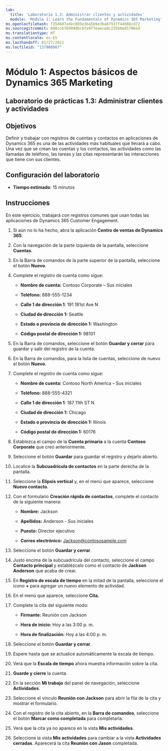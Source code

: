 ```yaml
---
lab:
  title: 'Laboratorio 1.3: Administrar clientes y actividades'
  module: 'Module 1: Learn the Fundamentals of Dynamics 365 Marketing'
ms.openlocfilehash: f35d4d7adec885e3ba5b9e3ba67937f44666cd72
ms.sourcegitcommit: 600ccb76999dbc6fe9f7eaece0c235b0e85706ed
ms.translationtype: HT
ms.contentlocale: es-ES
ms.lasthandoff: 01/27/2022
ms.locfileid: "137908987"
---
```

<a name="module-1-learn-the-fundamentals-of-dynamics-365-marketing"></a>Módulo 1: Aspectos básicos de Dynamics 365 Marketing
========================

## <a name="practice-lab-13---manage-customers-and-activities"></a>Laboratorio de prácticas 1.3: Administrar clientes y actividades

## <a name="objectives"></a>Objetivos

Definir y trabajar con registros de cuentas y contactos en aplicaciones de Dynamics 365 es una de las actividades más habituales que llevará a cabo. Una vez que se crean las cuentas y los contactos, las actividades como las llamadas de teléfono, las tareas y las citas representarán las interacciones que tiene con sus clientes.

## <a name="lab-setup"></a>Configuración del laboratorio

  - **Tiempo estimado**: 15 minutos

## <a name="instructions"></a>Instrucciones

En este ejercicio, trabajará con registros comunes que usan todas las aplicaciones de Dynamics 365 Customer Engagement. 

1. Si aún no lo ha hecho, abra la aplicación **Centro de ventas de Dynamics 365**. 

2. Con la navegación de la parte izquierda de la pantalla, seleccione **Cuentas**. 

3. En la Barra de comandos de la parte superior de la pantalla, seleccione el botón **Nuevo**.

4. Complete el registro de cuenta como sigue:

    - **Nombre de cuenta:** Contoso Corporate – Sus iniciales

    - **Teléfono:** 888-555-1234

    - **Calle 1 de dirección 1**: 191 181st Ave N

    - **Ciudad de dirección 1:** Seattle

    - **Estado o provincia de dirección 1:** Washington

    - **Código postal de dirección 1:** 98101

5. En la Barra de comandos, seleccione el botón **Guardar y cerrar** para guardar y salir del registro de la cuenta.

6. En la Barra de comandos, para la lista de cuentas, seleccione de nuevo el botón **Nuevo**.

7. Complete el registro de cuenta como sigue:

    - **Nombre de cuenta:** Contoso North America – Sus iniciales

    - **Teléfono:** 888-555-4321

    - **Calle 1 de dirección 1**: 187 11th ST N

    - **Ciudad de dirección 1:** Chicago

    - **Estado o provincia de dirección 1:** Illinois

    - **Código postal de dirección 1:** 60176

8. Establezca el campo de la **Cuenta primaria** a la cuenta **Contoso Corporate** que creó anteriormente. 

9. Seleccione el botón **Guardar** para guardar el registro y dejarlo abierto. 

10. Localice la **Subcuadrícula de contactos** en la parte derecha de la pantalla. 

11. Seleccione la **Elipsis vertical** y, en el menú que aparece, seleccione **Nuevo contacto**. 

12. Con el formulario **Creación rápida de contactos**, complete el contacto de la siguiente manera:

    - **Nombre:** Jackson

    - **Apellidos:** Anderson - Sus iniciales

    - **Puesto:** Director ejecutivo

    - **Correo electrónico:** Jackson@contososample.com

13. Seleccione el botón **Guardar y cerrar**.

14. Justo encima de la subcuadrícula del contacto, seleccione el campo **Contacto principal** y establézcalo como el contacto de **Jackson Anderson** que acaba de crear. 

15. En **Registro de escala de tiempo** en la mitad de la pantalla, seleccione el icono **+** para agregar un nuevo elemento de actividad. 

16. En el menú que aparece, seleccione **Cita.**

17. Complete la cita del siguiente modo:

    - **Firmante:** Reunión con Jackson

    - **Hora de inicio:** Hoy a las 3:00 p. m.

    - **Hora de finalización:** Hoy a las 4:00 p. m.

18. Seleccione el botón **Guardar y cerrar**. 

19. Espere hasta que se actualice automáticamente la escala de tiempo. 

20. Verá que la **Escala de tiempo** ahora muestra información sobre la cita. 

21. **Guarde y cierre** la cuenta. 

22. En la sección **Mi trabajo** del panel de navegación, seleccione **Actividades**.

23. Seleccione el vínculo **Reunión con Jackson** para abrir la fila de la cita y mostrar el formulario. 

24. Con el registro de la cita abierto, en la **Barra de comandos**, seleccione el botón **Marcar como completada** para completarla. 

25. Verá que la cita ya no aparece en la vista **Mis actividades**. 

26. Seleccione la vista **Mis actividades** para cambiar a la vista **Actividades cerradas**. Aparecerá la cita **Reunión con Jason** completada.
